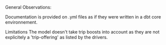 General Observations:

Documentation is provided on .yml files as if they were written in a dbt core environnement.

Limitations
The model doesn't take trip boosts into account as they are not explicitely a 'trip-offering' as listed by the drivers.

